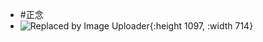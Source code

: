 - #正念
- ![Replaced by Image Uploader](https://vip2.loli.io/2022/08/08/HmuBS1UIpD9F58i.png){:height 1097, :width 714}